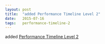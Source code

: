 ```yaml
---
layout: post
title:  "added Performance Timeline Level 2"
date:   2015-07-16
tags:   performance-timeline-2
---
```


added [Performance Timeline Level 2](/spec/performance-timeline-2)

